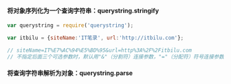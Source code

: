 #### 将对象序列化为一个查询字符串：querystring.stringify

```js
var querystring = require('querystring');

var itbilu = {siteName:'IT笔录', url:'http://itbilu.com'};

// siteName=IT%E7%AC%94%E5%BD%95&url=http%3A%2F%2Fitbilu.com
// 不指定后面三个可选参数时，默认用"&"（分割符）连接参数，"="（分配符）符号连接参数名和参数值，并用encodeURIComponent方法对参数进行编码
```



#### 将查询字符串解析为对象：querystring.parse

